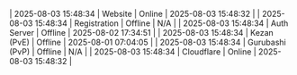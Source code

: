 | 2025-08-03 15:48:34 | Website | Online | 2025-08-03 15:48:32 |
| 2025-08-03 15:48:34 | Registration | Offline | N/A |
| 2025-08-03 15:48:34 | Auth Server | Offline | 2025-08-02 17:34:51 |
| 2025-08-03 15:48:34 | Kezan (PvE) | Offline | 2025-08-01 07:04:05 |
| 2025-08-03 15:48:34 | Gurubashi (PvP) | Offline | N/A |
| 2025-08-03 15:48:34 | Cloudflare | Online | 2025-08-03 15:48:32 |
